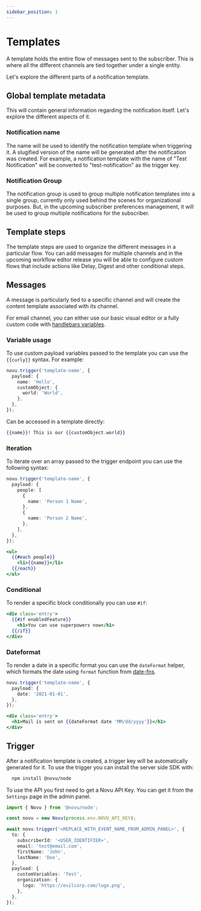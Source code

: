 ```yaml
---
sidebar_position: 1
---
```


# Templates

A template holds the entire flow of messages sent to the subscriber. This is where all the different channels are tied together under a single entity.

Let's explore the different parts of a notification template.

## Global template metadata

This will contain general information regarding the notification itself. Let's explore the different aspects of it.

### Notification name

The name will be used to identify the notification template when triggering it. A slugified version of the name will be generated after the notification was created. For example, a notification template with the name of "Test Notification" will be converted to "test-notification" as the trigger key.

### Notification Group

The notification group is used to group multiple notification templates into a single group, currently only used behind the scenes for organizational purposes. But, in the upcoming subscriber preferences management, it will be used to group multiple notifications for the subscriber.

## Template steps

The template steps are used to organize the different messages in a particular flow. You can add messages for multiple channels and in the upcoming workflow editor release you will be able to configure custom flows that include actions like Delay, Digest and other conditional steps.

## Messages

A message is particularly tied to a specific channel and will create the content template associated with its channel.

For email channel, you can either use our basic visual editor or a fully custom code with [handlebars variables](https://handlebarsjs.com/guide/).

### Variable usage

To use custom payload variables passed to the template you can use the `{{curly}}` syntax. For example:

```typescript
novu.trigger('template-name', {
  payload: {
    name: 'Hello',
    customObject: {
      world: 'World',
    },
  },
});
```

Can be accessed in a template directly:

```handlebars
{{name}}! This is our {{customObject.world}}
```

### Iteration

To iterate over an array passed to the trigger endpoint you can use the following syntax:

```typescript
novu.trigger('template-name', {
  payload: {
    people: [
      {
        name: 'Person 1 Name',
      },
      {
        name: 'Person 2 Name',
      },
    ],
  },
});
```

```handlebars
<ul>
  {{#each people}}
    <li>{{name}}</li>
  {{/each}}
</ul>
```

### Conditional

To render a specific block conditionally you can use `#if`:

```handlebars
<div class='entry'>
  {{#if enabledFeature}}
    <h1>You can use superpowers now</h1>
  {{/if}}
</div>
```

### Dateformat

To render a date in a specific format you can use the `dateFormat` helper, which formats the date using `format` function from [date-fns](https://date-fns.org).

```typescript
novu.trigger('template-name', {
  payload: {
    date: '2021-01-01',
  },
});
```

```handlebars
<div class='entry'>
  <h1>Mail is sent on {{dateFormat date 'MM/dd/yyyy'}}</h1>
</div>
```

## Trigger

After a notification template is created, a trigger key will be automatically generated for it. To use the trigger you can install the server side SDK with:

```bash
  npm install @novu/node
```

To use the API you first need to get a Novu API Key. You can get it from the `Settings` page in the admin panel.

```typescript
import { Novu } from '@novu/node';

const novu = new Novu(process.env.NOVU_API_KEY);

await novu.trigger('<REPLACE_WITH_EVENT_NAME_FROM_ADMIN_PANEL>', {
  to: {
    subscriberId: '<USER_IDENTIFIER>',
    email: 'test@email.com',
    firstName: 'John',
    lastName: 'Doe',
  },
  payload: {
    customVariables: 'Test',
    organization: {
      logo: 'https://evilcorp.com/logo.png',
    },
  },
});
```
